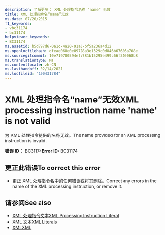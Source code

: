 ```yaml
---
description: 了解更多： XML 处理指令名称 "name" 无效
title: XML 处理指令名“name”无效
ms.date: 07/20/2015
f1_keywords:
- vbc31174
- bc31174
helpviewer_keywords:
- BC31174
ms.assetid: b5d797d6-0a1c-4a20-91a0-bf5a236a4d12
ms.openlocfilehash: dfeae068e0e89718a3e1329c0d846b67606a708e
ms.sourcegitcommit: 10e719780594efc781b15295e499c66f316068b8
ms.translationtype: MT
ms.contentlocale: zh-CN
ms.lasthandoff: 02/14/2021
ms.locfileid: "100431784"
---
```

# <a name="xml-processing-instruction-name-name-is-not-valid"></a><span data-ttu-id="50add-103">XML 处理指令名“name”无效</span><span class="sxs-lookup"><span data-stu-id="50add-103">XML processing instruction name 'name' is not valid</span></span>

<span data-ttu-id="50add-104">为 XML 处理指令提供的名称无效。</span><span class="sxs-lookup"><span data-stu-id="50add-104">The name provided for an XML processing instruction is invalid.</span></span>  
  
 <span data-ttu-id="50add-105">**错误 ID：** BC31174</span><span class="sxs-lookup"><span data-stu-id="50add-105">**Error ID:** BC31174</span></span>  
  
## <a name="to-correct-this-error"></a><span data-ttu-id="50add-106">更正此错误</span><span class="sxs-lookup"><span data-stu-id="50add-106">To correct this error</span></span>  
  
- <span data-ttu-id="50add-107">更正 XML 处理指令名中的任何错误或将其删除。</span><span class="sxs-lookup"><span data-stu-id="50add-107">Correct any errors in the name of the XML processing instruction, or remove it.</span></span>  
  
## <a name="see-also"></a><span data-ttu-id="50add-108">请参阅</span><span class="sxs-lookup"><span data-stu-id="50add-108">See also</span></span>

- [<span data-ttu-id="50add-109">XML 处理指令文本</span><span class="sxs-lookup"><span data-stu-id="50add-109">XML Processing Instruction Literal</span></span>](../language-reference/xml-literals/xml-processing-instruction-literal.md)
- [<span data-ttu-id="50add-110">XML 文本</span><span class="sxs-lookup"><span data-stu-id="50add-110">XML Literals</span></span>](../language-reference/xml-literals/index.md)
- [<span data-ttu-id="50add-111">XML</span><span class="sxs-lookup"><span data-stu-id="50add-111">XML</span></span>](../programming-guide/language-features/xml/index.md)
